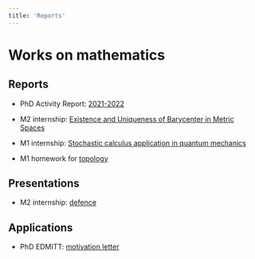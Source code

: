 ```yaml
---
title: 'Reports'
---
```


# Works on mathematics


## Reports

- PhD Activity Report: [2021-2022](/pdf/report_2021-2022.pdf)

- M2 internship: [Existence and Uniqueness of Barycenter in Metric Spaces](https://drive.google.com/file/d/1DgcO-M13q4x_sCYsJTPjR9Wx154C0tnh/view?usp=sharing)

- M1 internship: [Stochastic calculus application in quantum mechanics](/pdf/probability_M1_stage.pdf)

- M1 homework for [topology](/pdf/DM_topology_Jianyu_MA.pdf)

## Presentations

- M2 internship: [defence](https://drive.google.com/file/d/15S3LcjXWZZD2koQOzDQT-KYDL2tsmYLp/view?usp=sharing)

## Applications

- PhD EDMITT: [motivation letter](/pdf/phd_motivation.pdf)
